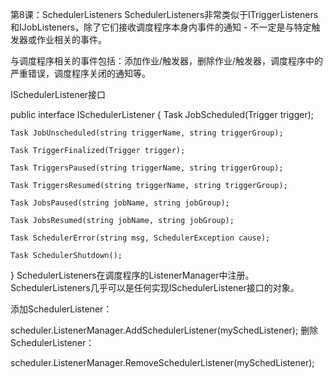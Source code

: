第8课：SchedulerListeners
SchedulerListeners非常类似于ITriggerListeners和IJobListeners，除了它们接收调度程序本身内事件的通知 - 不一定是与特定触发器或作业相关的事件。

与调度程序相关的事件包括：添加作业/触发器，删除作业/触发器，调度程序中的严重错误，调度程序关闭的通知等。

ISchedulerListener接口

public interface ISchedulerListener
{
	Task JobScheduled(Trigger trigger);

	Task JobUnscheduled(string triggerName, string triggerGroup);

	Task TriggerFinalized(Trigger trigger);

	Task TriggersPaused(string triggerName, string triggerGroup);

	Task TriggersResumed(string triggerName, string triggerGroup);

	Task JobsPaused(string jobName, string jobGroup);

	Task JobsResumed(string jobName, string jobGroup);

	Task SchedulerError(string msg, SchedulerException cause);

	Task SchedulerShutdown();
} 
SchedulerListeners在调度程序的ListenerManager中注册。SchedulerListeners几乎可以是任何实现ISchedulerListener接口的对象。

添加SchedulerListener：

scheduler.ListenerManager.AddSchedulerListener(mySchedListener);
删除SchedulerListener：

scheduler.ListenerManager.RemoveSchedulerListener(mySchedListener);